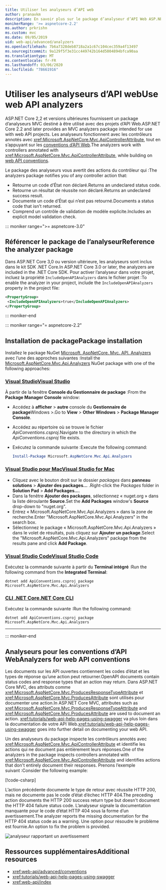 ```yaml
---
title: Utiliser les analyseurs d’API web
author: pranavkm
description: En savoir plus sur le package d’analyseur d’API Web ASP.NET Core MVC.
monikerRange: '>= aspnetcore-2.2'
ms.author: prkrishn
ms.custom: mvc
ms.date: 09/05/2019
uid: web-api/advanced/analyzers
ms.openlocfilehash: 7b6a7328deb8718a2a1c67c104cec359a4f13497
ms.sourcegitcommit: 9a129f5f3e31cc449742b164d5004894bfca90aa
ms.translationtype: MT
ms.contentlocale: fr-FR
ms.lasthandoff: 03/06/2020
ms.locfileid: "78661916"
---
```

# <a name="use-web-api-analyzers"></a><span data-ttu-id="c65c7-103">Utiliser les analyseurs d’API web</span><span class="sxs-lookup"><span data-stu-id="c65c7-103">Use web API analyzers</span></span>

<span data-ttu-id="c65c7-104">ASP.NET Core 2,2 et versions ultérieures fournissent un package d’analyseurs MVC destiné à être utilisé avec des projets d’API Web.</span><span class="sxs-lookup"><span data-stu-id="c65c7-104">ASP.NET Core 2.2 and later provides an MVC analyzers package intended for use with web API projects.</span></span> <span data-ttu-id="c65c7-105">Les analyseurs fonctionnent avec les contrôleurs annotés avec <xref:Microsoft.AspNetCore.Mvc.ApiControllerAttribute>, tout en s’appuyant sur les [conventions d’API Web](xref:web-api/advanced/conventions).</span><span class="sxs-lookup"><span data-stu-id="c65c7-105">The analyzers work with controllers annotated with <xref:Microsoft.AspNetCore.Mvc.ApiControllerAttribute>, while building on [web API conventions](xref:web-api/advanced/conventions).</span></span>

<span data-ttu-id="c65c7-106">Le package des analyseurs vous avertit des actions du contrôleur qui :</span><span class="sxs-lookup"><span data-stu-id="c65c7-106">The analyzers package notifies you of any controller action that:</span></span>

* <span data-ttu-id="c65c7-107">Retourne un code d’État non déclaré.</span><span class="sxs-lookup"><span data-stu-id="c65c7-107">Returns an undeclared status code.</span></span>
* <span data-ttu-id="c65c7-108">Retourne un résultat de réussite non déclaré.</span><span class="sxs-lookup"><span data-stu-id="c65c7-108">Returns an undeclared success result.</span></span>
* <span data-ttu-id="c65c7-109">Documente un code d’État qui n’est pas retourné.</span><span class="sxs-lookup"><span data-stu-id="c65c7-109">Documents a status code that isn't returned.</span></span>
* <span data-ttu-id="c65c7-110">Comprend un contrôle de validation de modèle explicite.</span><span class="sxs-lookup"><span data-stu-id="c65c7-110">Includes an explicit model validation check.</span></span>

::: moniker range=">= aspnetcore-3.0"

## <a name="reference-the-analyzer-package"></a><span data-ttu-id="c65c7-111">Référencer le package de l’analyseur</span><span class="sxs-lookup"><span data-stu-id="c65c7-111">Reference the analyzer package</span></span>

<span data-ttu-id="c65c7-112">Dans ASP.NET Core 3,0 ou version ultérieure, les analyseurs sont inclus dans le kit SDK .NET Core.</span><span class="sxs-lookup"><span data-stu-id="c65c7-112">In ASP.NET Core 3.0 or later, the analyzers are included in the .NET Core SDK.</span></span> <span data-ttu-id="c65c7-113">Pour activer l’analyseur dans votre projet, incluez la propriété `IncludeOpenAPIAnalyzers` dans le fichier projet :</span><span class="sxs-lookup"><span data-stu-id="c65c7-113">To enable the analyzer in your project, include the `IncludeOpenAPIAnalyzers` property in the project file:</span></span>

```xml
<PropertyGroup>
 <IncludeOpenAPIAnalyzers>true</IncludeOpenAPIAnalyzers>
</PropertyGroup>
```

::: moniker-end

::: moniker range="= aspnetcore-2.2"

## <a name="package-installation"></a><span data-ttu-id="c65c7-114">Installation de package</span><span class="sxs-lookup"><span data-stu-id="c65c7-114">Package installation</span></span>

<span data-ttu-id="c65c7-115">Installez le package NuGet [Microsoft. AspNetCore. Mvc. API. Analyzers](https://www.nuget.org/packages/Microsoft.AspNetCore.Mvc.Api.Analyzers) avec l’une des approches suivantes :</span><span class="sxs-lookup"><span data-stu-id="c65c7-115">Install the [Microsoft.AspNetCore.Mvc.Api.Analyzers](https://www.nuget.org/packages/Microsoft.AspNetCore.Mvc.Api.Analyzers) NuGet package with one of the following approaches:</span></span>

### <a name="visual-studio"></a>[<span data-ttu-id="c65c7-116">Visual Studio</span><span class="sxs-lookup"><span data-stu-id="c65c7-116">Visual Studio</span></span>](#tab/visual-studio)

<span data-ttu-id="c65c7-117">À partir de la fenêtre **Console du Gestionnaire de package** :</span><span class="sxs-lookup"><span data-stu-id="c65c7-117">From the **Package Manager Console** window:</span></span>
  * <span data-ttu-id="c65c7-118">Accédez à **afficher** > **autre** console du **Gestionnaire de package**Windows >.</span><span class="sxs-lookup"><span data-stu-id="c65c7-118">Go to **View** > **Other Windows** > **Package Manager Console**.</span></span>
  * <span data-ttu-id="c65c7-119">Accédez au répertoire où se trouve le fichier *ApiConventions.csproj*.</span><span class="sxs-lookup"><span data-stu-id="c65c7-119">Navigate to the directory in which the *ApiConventions.csproj* file exists.</span></span>
  * <span data-ttu-id="c65c7-120">Exécutez la commande suivante :</span><span class="sxs-lookup"><span data-stu-id="c65c7-120">Execute the following command:</span></span>

    ```powershell
    Install-Package Microsoft.AspNetCore.Mvc.Api.Analyzers
    ```

### <a name="visual-studio-for-mac"></a>[<span data-ttu-id="c65c7-121">Visual Studio pour Mac</span><span class="sxs-lookup"><span data-stu-id="c65c7-121">Visual Studio for Mac</span></span>](#tab/visual-studio-mac)

* <span data-ttu-id="c65c7-122">Cliquez avec le bouton droit sur le dossier *packages* dans **panneau solutions** > **Ajouter des packages...** .</span><span class="sxs-lookup"><span data-stu-id="c65c7-122">Right-click the *Packages* folder in **Solution Pad** > **Add Packages...**.</span></span>
* <span data-ttu-id="c65c7-123">Dans la fenêtre **Ajouter des packages**, sélectionnez « nuget.org » dans la liste déroulante **Source**.</span><span class="sxs-lookup"><span data-stu-id="c65c7-123">Set the **Add Packages** window's **Source** drop-down to "nuget.org".</span></span>
* <span data-ttu-id="c65c7-124">Entrez « Microsoft.AspNetCore.Mvc.Api.Analyzers » dans la zone de recherche.</span><span class="sxs-lookup"><span data-stu-id="c65c7-124">Enter "Microsoft.AspNetCore.Mvc.Api.Analyzers" in the search box.</span></span>
* <span data-ttu-id="c65c7-125">Sélectionnez le package « Microsoft.AspNetCore.Mvc.Api.Analyzers » dans le volet de résultats, puis cliquez sur **Ajouter un package**.</span><span class="sxs-lookup"><span data-stu-id="c65c7-125">Select the "Microsoft.AspNetCore.Mvc.Api.Analyzers" package from the results pane and click **Add Package**.</span></span>

### <a name="visual-studio-code"></a>[<span data-ttu-id="c65c7-126">Visual Studio Code</span><span class="sxs-lookup"><span data-stu-id="c65c7-126">Visual Studio Code</span></span>](#tab/visual-studio-code)

<span data-ttu-id="c65c7-127">Exécutez la commande suivante à partir du **Terminal intégré** :</span><span class="sxs-lookup"><span data-stu-id="c65c7-127">Run the following command from the **Integrated Terminal**:</span></span>

```dotnetcli
dotnet add ApiConventions.csproj package Microsoft.AspNetCore.Mvc.Api.Analyzers
```

### <a name="net-core-cli"></a>[<span data-ttu-id="c65c7-128">CLI .NET Core</span><span class="sxs-lookup"><span data-stu-id="c65c7-128">.NET Core CLI</span></span>](#tab/netcore-cli)

<span data-ttu-id="c65c7-129">Exécutez la commande suivante :</span><span class="sxs-lookup"><span data-stu-id="c65c7-129">Run the following command:</span></span>

```dotnetcli
dotnet add ApiConventions.csproj package Microsoft.AspNetCore.Mvc.Api.Analyzers
```

---

::: moniker-end

## <a name="analyzers-for-web-api-conventions"></a><span data-ttu-id="c65c7-130">Analyseurs pour les conventions d’API Web</span><span class="sxs-lookup"><span data-stu-id="c65c7-130">Analyzers for web API conventions</span></span>

<span data-ttu-id="c65c7-131">Les documents sur les API ouvertes contiennent les codes d’état et les types de réponse qu’une action peut retourner.</span><span class="sxs-lookup"><span data-stu-id="c65c7-131">OpenAPI documents contain status codes and response types that an action may return.</span></span> <span data-ttu-id="c65c7-132">Dans ASP.NET Core MVC, des attributs comme <xref:Microsoft.AspNetCore.Mvc.ProducesResponseTypeAttribute> et <xref:Microsoft.AspNetCore.Mvc.ProducesAttribute> sont utilisés pour documenter une action.</span><span class="sxs-lookup"><span data-stu-id="c65c7-132">In ASP.NET Core MVC, attributes such as <xref:Microsoft.AspNetCore.Mvc.ProducesResponseTypeAttribute> and <xref:Microsoft.AspNetCore.Mvc.ProducesAttribute> are used to document an action.</span></span> <span data-ttu-id="c65c7-133"><xref:tutorials/web-api-help-pages-using-swagger> va plus loin dans la documentation de votre API Web.</span><span class="sxs-lookup"><span data-stu-id="c65c7-133"><xref:tutorials/web-api-help-pages-using-swagger> goes into further detail on documenting your web API.</span></span>

<span data-ttu-id="c65c7-134">Un des analyseurs du package inspecte les contrôleurs annotés avec <xref:Microsoft.AspNetCore.Mvc.ApiControllerAttribute> et identifie les actions qui ne document pas entièrement leurs réponses.</span><span class="sxs-lookup"><span data-stu-id="c65c7-134">One of the analyzers in the package inspects controllers annotated with <xref:Microsoft.AspNetCore.Mvc.ApiControllerAttribute> and identifies actions that don't entirely document their responses.</span></span> <span data-ttu-id="c65c7-135">Prenons l’exemple suivant :</span><span class="sxs-lookup"><span data-stu-id="c65c7-135">Consider the following example:</span></span>

[!code-csharp[](conventions/sample/Controllers/ContactsController.cs?name=missing404docs&highlight=10)]

<span data-ttu-id="c65c7-136">L’action précédente documente le type de retour avec réussite HTTP 200, mais ne documente pas le code d’état d’échec HTTP 404.</span><span class="sxs-lookup"><span data-stu-id="c65c7-136">The preceding action documents the HTTP 200 success return type but doesn't document the HTTP 404 failure status code.</span></span> <span data-ttu-id="c65c7-137">L’analyseur signale la documentation manquante pour le code d’état HTTP 404 sous la forme d’un avertissement.</span><span class="sxs-lookup"><span data-stu-id="c65c7-137">The analyzer reports the missing documentation for the HTTP 404 status code as a warning.</span></span> <span data-ttu-id="c65c7-138">Une option pour résoudre le problème est fournie.</span><span class="sxs-lookup"><span data-stu-id="c65c7-138">An option to fix the problem is provided.</span></span>

![analyseur rapportant un avertissement](conventions/_static/Analyzer.gif)

## <a name="additional-resources"></a><span data-ttu-id="c65c7-140">Ressources supplémentaires</span><span class="sxs-lookup"><span data-stu-id="c65c7-140">Additional resources</span></span>

* <xref:web-api/advanced/conventions>
* <xref:tutorials/web-api-help-pages-using-swagger>
* <xref:web-api/index>
